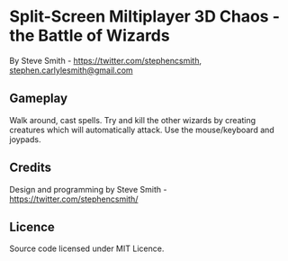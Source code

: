 # Split-Screen Miltiplayer 3D Chaos - the Battle of Wizards

By Steve Smith - https://twitter.com/stephencsmith, stephen.carlylesmith@gmail.com

## Gameplay
Walk around, cast spells.  Try and kill the other wizards by creating creatures which will automatically attack.  Use the mouse/keyboard and joypads.


## Credits
Design and programming by Steve Smith - https://twitter.com/stephencsmith/ 


## Licence
Source code licensed under MIT Licence.

